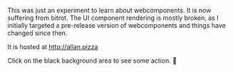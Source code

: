 This was just an experiment to learn about webcomponents. It is now suffering from bitrot. The UI component rendering is mostly broken, as I initially targeted a pre-release version of webcomponents and things have changed since then.

It is hosted at http://allan.pizza

Click on the black background area to see some action. :pizza:
